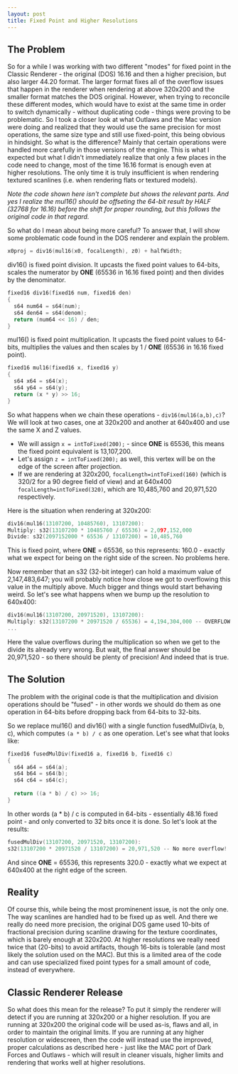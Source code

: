 ```yaml
---
layout: post
title: Fixed Point and Higher Resolutions
---
```


## The Problem
So for a while I was working with two different "modes" for fixed point in the Classic Renderer - the original (DOS) 16.16 and then a higher precision, but also larger 44.20 format. The larger format fixes all of the overflow issues that happen in the renderer when rendering at above 320x200 and the smaller format matches the DOS original. However, when trying to reconcile these different modes, which would have to exist at the same time in order to switch dynamically - without duplicating code - things were proving to be problematic. So I took a closer look at what Outlaws and the Mac version were doing and realized that they would use the same precision for most operations, the same size type and still use fixed-point, this being obvious in hindsight. So what is the difference? Mainly that certain operations were handled more carefully in those versions of the engine. This is what I expected but what I didn't immediately realize that only a few places in the code need to change, most of the time 16.16 format is enough even at higher resolutions. The only time it is truly insufficient is when rendering textured scanlines (i.e. when rendering flats or textured models).

*Note the code shown here isn't complete but shows the relevant parts. And yes I realize the mul16() should be offseting the 64-bit result by HALF (32768 for 16.16) before the shift for proper rounding, but this follows the original code in that regard.*

So what do I mean about being more careful? To answer that, I will show some problematic code found in the DOS renderer and explain the problem.<br>
```C++
x0proj = div16(mul16(x0, focalLength), z0) + halfWidth;
```

div16() is fixed point division. It upcasts the fixed point values to 64-bits, scales the numerator by __ONE__ (65536 in 16.16 fixed point) and then divides by the denominator.
```C++
fixed16 div16(fixed16 num, fixed16 den)
{
  s64 num64 = s64(num);
  s64 den64 = s64(denom);
  return (num64 << 16) / den;
}
```

mul16() is fixed point multiplication. It upcasts the fixed point values to 64-bits, multiplies the values and then scales by 1 / __ONE__ (65536 in 16.16 fixed point).
```C++
fixed16 mul16(fixed16 x, fixed16 y)
{
  s64 x64 = s64(x);
  s64 y64 = s64(y);
  return (x * y) >> 16;
}
```

So what happens when we chain these operations - ```div16(mul16(a,b),c)```? We will look at two cases, one at 320x200 and another at 640x400 and use the same X and Z values.<br>
* We will assign ```x = intToFixed(200);``` - since __ONE__ is 65536, this means the fixed point equivalent is 13,107,200.<br>
* Let's assign ```z = intToFixed(200);``` as well, this vertex will be on the edge of the screen after projection.<br>
* If we are rendering at 320x200, ```focalLength=intToFixed(160)``` (which is 320/2 for a 90 degree field of view) and at 640x400 ```focalLength=intToFixed(320)```, which are 10,485,760 and 20,971,520 respectively.

Here is the situation when rendering at 320x200:
```C++
div16(mul16(13107200, 10485760), 13107200):
Multiply: s32(13107200 * 10485760 / 65536) = 2,097,152,000
Divide: s32(2097152000 * 65536 / 13107200) = 10,485,760
```
This is fixed point, where __ONE__ = 65536, so this represents: 160.0 - exactly what we expect for being on the right side of the screen. No problems here.

Now remember that an s32 (32-bit integer) can hold a maximum value of 2,147,483,647; you will probably notice how close we got to overflowing this value in the multiply above. Much bigger and things would start behaving weird. So let's see what happens when we bump up the resolution to 640x400:<br>
```C++
div16(mul16(13107200, 20971520), 13107200):
Multiply: s32(13107200 * 20971520 / 65536) = 4,194,304,000 -- OVERFLOW
...
```
Here the value overflows during the multiplication so when we get to the divide its already very wrong. But wait, the final answer should be 20,971,520 - so there should be plenty of precision! And indeed that is true.

## The Solution
The problem with the original code is that the multiplication and division operations should be "fused" - in other words we should do them as one operation in 64-bits before dropping back from 64-bits to 32-bits.

So we replace mul16() and div16() with a single function fusedMulDiv(a, b, c), which computes ```(a * b) / c``` as one operation. Let's see what that looks like:<br>
```C++
fixed16 fusedMulDiv(fixed16 a, fixed16 b, fixed16 c)
{
  s64 a64 = s64(a);
  s64 b64 = s64(b);
  s64 c64 = s64(c);
  
  return ((a * b) / c) >> 16;
}
```

In other words (a * b) / c is computed in 64-bits - essentially 48.16 fixed point - and only converted to 32 bits once it is done. So let's look at the results:<br>
```C++
fusedMulDiv(13107200, 20971520, 13107200):
s32(13107200 * 20971520 / 13107200) = 20,971,520 -- No more overflow!
```
And since __ONE__ = 65536, this represents 320.0 - exactly what we expect at 640x400 at the right edge of the screen.

## Reality
Of course this, while being the most prominenent issue, is not the only one. The way scanlines are handled had to be fixed up as well. And there we really do need more precision, the original DOS game used 10-bits of fractional precision during scanline drawing for the texture coordinates, which is barely enough at 320x200. At higher resolutions we really need twice that (20-bits) to avoid artifacts, though 16-bits is tolerable (and most likely the solution used on the MAC). But this is a limited area of the code and can use specialized fixed point types for a small amount of code, instead of everywhere.

## Classic Renderer Release
So what does this mean for the release? To put it simply the renderer will detect if you are running at 320x200 or a higher resolution. If you are running at 320x200 the original code will be used as-is, flaws and all, in order to maintain the original limits. If you are running at any higher resolution or widescreen, then the code will instead use the improved, proper calculations as described here - just like the MAC port of Dark Forces and Outlaws - which will result in cleaner visuals, higher limits and rendering that works well at higher resolutions.
